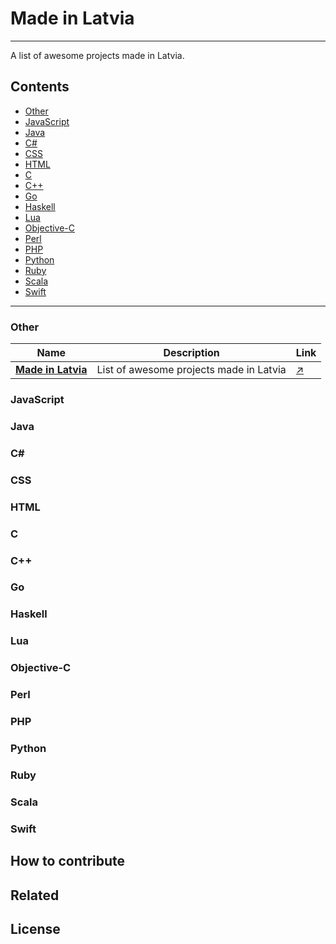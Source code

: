 
# Made in Latvia

____

A list of awesome projects made in Latvia.

## Contents

 - [Other](#other)
 - [JavaScript](#javascript)
 - [Java](#java)
 - [C#](#csharp)
 - [CSS](#css)
 - [HTML](#html)
 - [C](#c)
 - [C++](#cpp)
 - [Go](#go)
 - [Haskell](#haskell)
 - [Lua](#lua)
 - [Objective-C](#objective-c)
 - [Perl](#perl)
 - [PHP](#php)
 - [Python](#python)
 - [Ruby](#ruby)
 - [Scala](#scala)
 - [Swift](#swift)

___

### <a name="other"></a> Other

Name | Description | Link
 --- | --- | ---
 [**Made in Latvia**](https://github.com/ummahusla/Made-in-Latvia) | List of awesome projects made in Latvia | [:arrow_upper_right:](https://github.com/ummahusla/Made-in-Latvia)

### <a name="javascript"></a> JavaScript
### <a name="java"></a> Java
### <a name="csharp"></a> C# #
### <a name="css"></a> CSS
### <a name="html"></a> HTML
### <a name="c"></a> C
### <a name="cpp"></a> C++
### <a name="go"></a> Go
### <a name="haskell"></a> Haskell
### <a name="lua"></a> Lua
### <a name="objective-c"></a> Objective-C
### <a name="perl"></a> Perl
### <a name="php"></a> PHP
### <a name="python"></a> Python
### <a name="ruby"></a> Ruby
### <a name="scala"></a> Scala
### <a name="swift"></a> Swift

## How to contribute

## Related

## License

